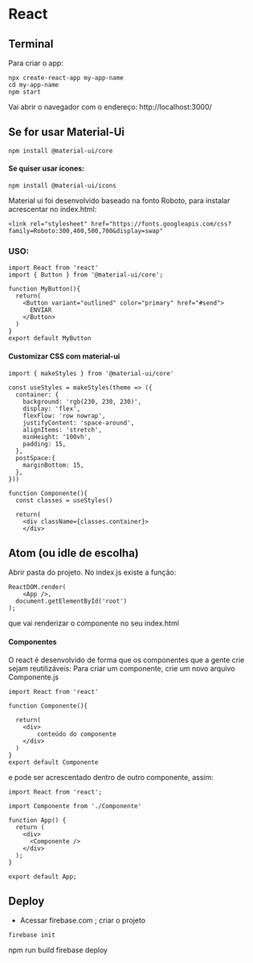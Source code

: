 # React 

## Terminal
Para criar o app:

```
npx create-react-app my-app-name
cd my-app-name
npm start
```
Vai abrir o navegador com o endereço: http://localhost:3000/


## Se for usar Material-Ui
```
npm install @material-ui/core
```
#### Se quiser usar ícones:
```
npm install @material-ui/icons
```
Material ui foi desenvolvido baseado na fonto Roboto, para instalar acrescentar no index.html:
```
<link rel="stylesheet" href="https://fonts.googleapis.com/css?family=Roboto:300,400,500,700&display=swap" 
```

### USO:
```
import React from 'react'
import { Button } from '@material-ui/core';

function MyButton(){
  return(
    <Button variant="outlined" color="primary" href="#send">
      ENVIAR
    </Button>
  ) 
}
export default MyButton
```

#### Customizar CSS com material-ui
```
import { makeStyles } from '@material-ui/core'

const useStyles = makeStyles(theme => ({
  container: {
    background: 'rgb(230, 230, 230)',
    display: 'flex',
    flexFlow: 'row nowrap',
    justifyContent: 'space-around',
    alignItems: 'stretch',
    minHeight: '100vh',
    padding: 15,
  },
  postSpace:{
    marginBottom: 15,
  },
}))

function Componente(){
  const classes = useStyles()

  return(
    <div className={classes.container}>
    </div>
```


## Atom (ou idle de escolha)

Abrir pasta do projeto.
No index.js existe a função:
```
ReactDOM.render(
    <App />,
  document.getElementById('root')
);
```
que vai renderizar o componente <App /> no seu index.html

#### Componentes
O react é desenvolvido de forma que os componentes que a gente crie sejam reutilizáveis:
Para criar um componente, crie um novo arquivo Componente.js
```
import React from 'react'

function Componente(){

  return(
    <div>
        conteúdo do componente
    </div>
  )
}
export default Componente
```
e pode ser acrescentado dentro de outro componente, assim:

```
import React from 'react';

import Componente from './Componente'

function App() {
  return (
    <div>
      <Componente />
    </div>
  );
}

export default App;
```

## Deploy

- Acessar firebase.com ; criar o projeto
```
firebase init

```
npm run build
firebase deploy
```

